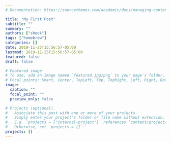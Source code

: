 ```yaml
---
# Documentation: https://sourcethemes.com/academic/docs/managing-content/

title: "My First Post"
subtitle: ""
summary: ""
authors: ["shook"]
tags: ["homebrew"]
categories: []
date: 2019-11-25T15:56:57-05:00
lastmod: 2019-11-25T15:56:57-05:00
featured: false
draft: false

# Featured image
# To use, add an image named `featured.jpg/png` to your page's folder.
# Focal points: Smart, Center, TopLeft, Top, TopRight, Left, Right, BottomLeft, Bottom, BottomRight.
image:
  caption: ""
  focal_point: ""
  preview_only: false

# Projects (optional).
#   Associate this post with one or more of your projects.
#   Simply enter your project's folder or file name without extension.
#   E.g. `projects = ["internal-project"]` references `content/project/deep-learning/index.md`.
#   Otherwise, set `projects = []`.
projects: []
---
```

